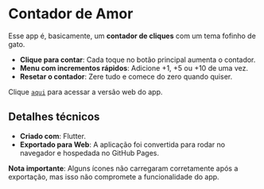 # Contador de Amor

Esse app é, basicamente, um **contador de cliques** com um tema fofinho de gato.

- **Clique para contar**: Cada toque no botão principal aumenta o contador.  
- **Menu com incrementos rápidos**: Adicione +1, +5 ou +10 de uma vez.  
- **Resetar o contador**: Zere tudo e comece do zero quando quiser.  

Clique [`aqui`](https://avrilstihler.github.io/contador-de-amor/) para acessar a versão web do app.

## Detalhes técnicos  

- **Criado com**: Flutter.  
- **Exportado para Web**: A aplicação foi convertida para rodar no navegador e hospedada no GitHub Pages.  

**Nota importante**: Alguns ícones não carregaram corretamente após a exportação, mas isso não compromete a funcionalidade do app.  



